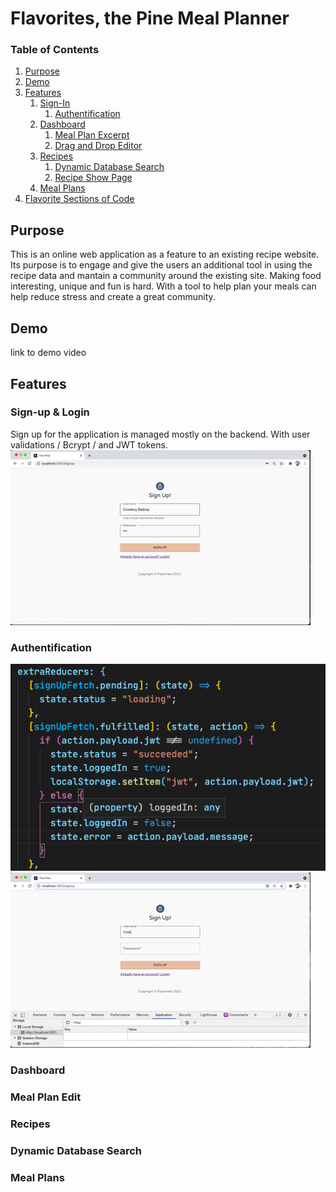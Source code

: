 # Flavorites, the Pine Meal Planner

### Table of Contents
1. [Purpose](#purpose)
2. [Demo](#demo)
3. [Features](#features)
   1. [Sign-In](#sign-in)
        1. [Authentification](#auth)
   1. [Dashboard](#dashboard)
         1. [Meal Plan Excerpt](#mp-card)
         1. [Drag and Drop Editor](#dnd)
   1. [Recipes](#recipes)
        1. [Dynamic Database Search](#ddbs)
        1. [Recipe Show Page](#recipe)
   1. [Meal Plans](#meal-plans)
4. [Flavorite Sections of Code](#flavorites)


## Purpose <a name="purpose"></a>
This is an online web application as a feature to an existing recipe website. Its purpose is to engage and give the users an additional tool in using the recipe data and mantain a community around the existing site. Making food interesting, unique and fun is hard. With a tool to help plan your meals can help reduce stress and create a great community. 

## Demo <a name="demo"></a>
link to demo video


## Features <a name="features"></a>

### Sign-up & Login  <a name="sign-in"></a>
Sign up for the application is managed mostly on the backend. With user validations / Bcrypt / and JWT tokens. 
![sign up validation](src/img/signup-validator.gif)

### Authentification <a name="auth"></a>
![login extra reducer](src/img/login-reducer.png)
![Jwt login gif](src/img/login-jwt.gif)

### Dashboard  <a name="dashboard"></a>
### Meal Plan Edit <a name="auth"></a>


### Recipes  <a name="recipes"></a>
### Dynamic Database Search <a name="ddbs"></a>

### Meal Plans  <a name="meal-plans"></a>

